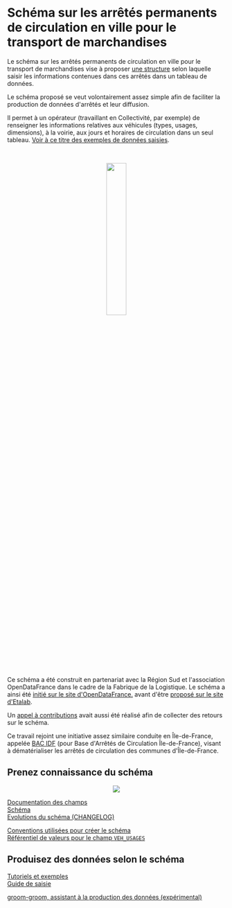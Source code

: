 # Schéma sur les arrêtés permanents de circulation en ville pour le transport de marchandises

Le schéma sur les arrêtés permanents de circulation en ville pour le transport de marchandises vise à proposer [une structure](https://github.com/CEREMA/schema-arrete-circulation-marchandises/blob/master/documentation/schema-page.md) selon laquelle saisir les informations contenues dans ces arrêtés dans un tableau de données.

Le schéma proposé se veut volontairement assez simple afin de faciliter la production de données d'arrêtés et leur diffusion.

Il permet à un opérateur (travaillant en Collectivité, par exemple) de renseigner les informations relatives aux véhicules (types, usages, dimensions), à la voirie, aux jours et horaires de circulation dans un seul tableau. [Voir à ce titre des exemples de données saisies](https://github.com/CEREMA/schema-arrete-circulation-marchandises/blob/master/EXEMPLES.md).

<br>
<p align=center>
<img src=https://gblobscdn.gitbook.com/spaces%2F-M8umwbbnQtktzDT0-5_%2Favatar-rectangle-1591200295956.png?alt=media width='30%'>
</p>

Ce schéma a été construit en partenariat avec la Région Sud et l'association OpenDataFrance dans le cadre de la Fabrique de la Logistique. Le schéma a ainsi été [initié sur le site d'OpenDataFrance.](https://opendatafrance.gitbook.io/fablog/territoires/chantiers/partage-des-donnees/standardisation/arretes-de-circulation) avant d'être [proposé sur le site d'Etalab](https://github.com/etalab/schema.data.gouv.fr/issues/157).

Un [appel à contributions](https://forms.gle/vUALzEDQqRsY2NgG9) avait aussi été réalisé afin de collecter des retours sur le schéma.

Ce travail rejoint une initiative assez similaire conduite en Île-de-France, appelée [BAC IDF](https://bac-idf.fr/) (pour Base d'Arrêtés de Circulation Île-de-France), visant à dématérialiser les arrêtés de circulation des communes d'Île-de-France.

## Prenez connaissance du schéma
<p align=center>
<img src=https://raw.githubusercontent.com/CEREMA/schema-arrete-circulation-marchandises/master/mindmaps/arrete-permanent-circulation.png>
</p>

[Documentation des champs](https://github.com/CEREMA/schema-arrete-circulation-marchandises/blob/master/documentation/schema-page.md)  
[Schéma](https://github.com/CEREMA/schema-arrete-circulation-marchandises/blob/master/schema.json)  
[Evolutions du schéma (CHANGELOG)](https://github.com/CEREMA/schema-arrete-circulation-marchandises/blob/master/CHANGELOG.md)

[Conventions utilisées pour créer le schéma](https://github.com/CEREMA/schema-arrete-circulation-marchandises/blob/master/A-PROPOS.md)   
[Référentiel de valeurs pour le champ `VEH_USAGES`](https://github.com/CEREMA/schema-arrete-circulation-marchandises/blob/master/referentiels/VEH_USAGES.csv)  

## Produisez des données selon le schéma
[Tutoriels et exemples](https://github.com/CEREMA/schema-arrete-circulation-marchandises/blob/master/EXEMPLES.md)   
[Guide de saisie](https://github.com/CEREMA/schema-arrete-circulation-marchandises/blob/master/GUIDE.md)  

[groom-groom, assistant à la production des données (expérimental)](https://cerema-med.shinyapps.io/groom-groom/)  

